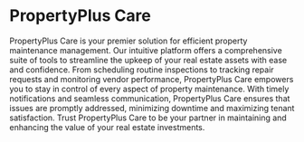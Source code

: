 # PropertyPlus Care

PropertyPlus Care is your premier solution for efficient property maintenance management. Our intuitive platform offers a comprehensive suite of tools to streamline the upkeep of your real estate assets with ease and confidence. From scheduling routine inspections to tracking repair requests and monitoring vendor performance, PropertyPlus Care empowers you to stay in control of every aspect of property maintenance. With timely notifications and seamless communication, PropertyPlus Care ensures that issues are promptly addressed, minimizing downtime and maximizing tenant satisfaction. Trust PropertyPlus Care to be your partner in maintaining and enhancing the value of your real estate investments.
